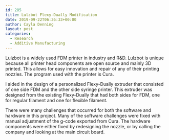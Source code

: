 ```yaml
---
id: 285
title: Lulzbot Flexy-Dually Modification
date: 2019-09-22T06:36:33+00:00
author: Cayla Denning
layout: post
categories:
  - Research
  - Additive Manufacturing
---
```



Lulzbot is a widely used FDM printer in industry and R&D. Lulzbot is unique because all printer head components are open source and mainly 3D printed. This allows for easy innovation and repair of any of their printing nozzles. The program used with the printer is Cura. 

I aided in the design of a personalized Flexy-Dually extruder that consisted of one side FDM and the other side syringe printer. This extruder was designed from the existing Flexy-Dually that had both sides for FDM, one for regular filament and one for flexible filament. 

There were many challenges that occurred for both the software and hardware in this project. Many of the software challenges were fixed with manual adjustment of the g-code exported from Cura. The hardware components were either fixed by redesigning the nozzle, or by calling the company and looking at the main circuit board. 
